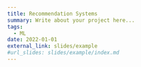 ```yaml
---
title: Recommendation Systems
summary: Write about your project here...
tags:
  - ML
date: 2022-01-01
external_link: slides/example
#url_slides: slides/example/index.md
---
```

